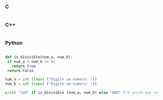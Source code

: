  ### C
```c
```
### C++
```c++
```
### Python
```python

def is_divisible(num_a, num_b):
 if num_a % num_b == 0:
   return True
 return False

num_a = int (input ("Digite um numero: "))
num_b = int (input ("Digite um numero: "))

print "SIM" if is_divisible (num_a, num_b) else "NAO" # É assim que se usa operador ternario em python

```
